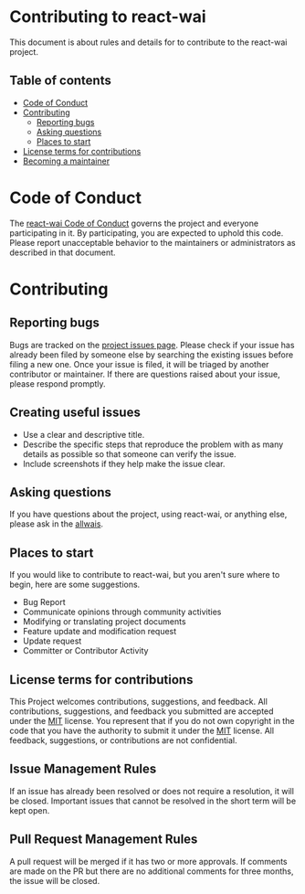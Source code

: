 # Contributing to react-wai

This document is about rules and details for to contribute to the react-wai project.

## Table of contents

- [Code of Conduct](#code-of-conduct)
- [Contributing](#contributing)
  - [Reporting bugs](#reporting-bugs)
  - [Asking questions](#asking-questions)
  - [Places to start](#places-to-start)
- [License terms for contributions](#license-terms-for-contributions)
- [Becoming a maintainer](#becoming-a-maintainer)

# Code of Conduct

The [react-wai Code of Conduct](./CODE-OF-CONDUCT.md) governs the project and everyone participating in it. By participating, you are expected to uphold this code. Please report unacceptable behavior to the maintainers or administrators as described in that document.

# Contributing

## Reporting bugs

Bugs are tracked on the [project issues page](https://github.com/allWAIs/react-wai/issues). Please check if your issue has already been filed by someone else by searching the existing issues before filing a new one. Once your issue is filed, it will be triaged by another contributor or maintainer. If there are questions raised about your issue, please respond promptly.

## Creating useful issues

- Use a clear and descriptive title.
- Describe the specific steps that reproduce the problem with as many details as possible so that someone can verify the issue.
- Include screenshots if they help make the issue clear.

## Asking questions

If you have questions about the project, using react-wai, or anything else, please ask in the [allwais](https://github.com/allWAIs/allwais.github.io/issues).

## Places to start

If you would like to contribute to react-wai, but you aren't sure where to begin, here are some suggestions.

- Bug Report
- Communicate opinions through community activities
- Modifying or translating project documents
- Feature update and modification request
- Update request
- Committer or Contributor Activity

## License terms for contributions

This Project welcomes contributions, suggestions, and feedback. All contributions, suggestions, and feedback you submitted are accepted under the [MIT](./LICENSE) license. You represent that if you do not own copyright in the code that you have the authority to submit it under the [MIT](./LICENSE) license. All feedback, suggestions, or contributions are not confidential.

## Issue Management Rules

If an issue has already been resolved or does not require a resolution, it will be closed. Important issues that cannot be resolved in the short term will be kept open.

## Pull Request Management Rules

A pull request will be merged if it has two or more approvals. If comments are made on the PR but there are no additional comments for three months, the issue will be closed.
